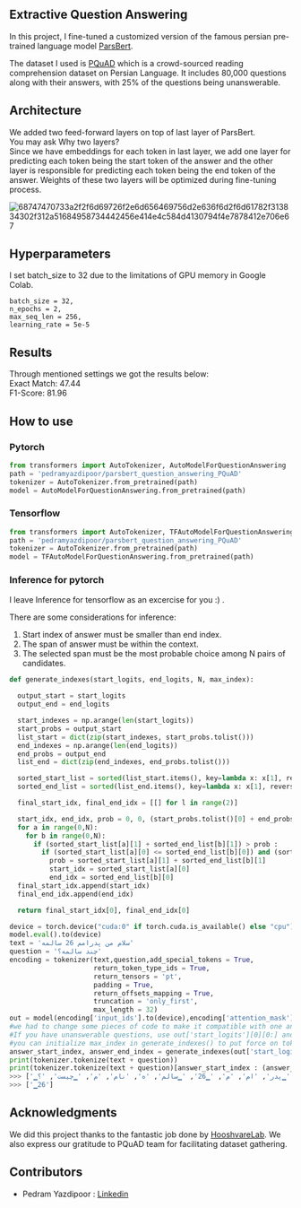 ## Extractive Question Answering 

In this project, I fine-tuned a customized version of the famous persian pre-trained language model [ParsBert](https://github.com/hooshvare/parsbert).

The dataset I used is [PQuAD](https://github.com/AUT-NLP/PQuAD) which is a crowd-sourced reading comprehension dataset on Persian Language. It includes 80,000 questions along with their answers, with 25% of the questions being unanswerable.
## Architecture
We added two feed-forward layers on top of last layer of ParsBert.\
You may ask Why two layers?\
Since we have embeddings for each token in last layer, we add one layer for predicting each token being the start token of the answer and the other layer is responsible for predicting each token being the end token of the answer. Weights of these two layers will be optimized during fine-tuning process. 

![68747470733a2f2f6d69726f2e6d656469756d2e636f6d2f6d61782f313834302f312a51684958734442456e414e4c584d4130794f4e7878412e706e67](https://github.com/user-attachments/assets/1ea14a75-fec7-4690-a57f-4aeb27af8a99)

## Hyperparameters
I set batch_size to 32 due to the limitations of GPU memory in Google Colab.

```
batch_size = 32,
n_epochs = 2,
max_seq_len = 256,
learning_rate = 5e-5
```
## Results
Through mentioned settings we got the results below:\
Exact Match: 47.44\
F1-Score: 81.96
## How to use

### Pytorch
```python
from transformers import AutoTokenizer, AutoModelForQuestionAnswering
path = 'pedramyazdipoor/parsbert_question_answering_PQuAD'
tokenizer = AutoTokenizer.from_pretrained(path)
model = AutoModelForQuestionAnswering.from_pretrained(path)
```

### Tensorflow
```python
from transformers import AutoTokenizer, TFAutoModelForQuestionAnswering
path = 'pedramyazdipoor/parsbert_question_answering_PQuAD'
tokenizer = AutoTokenizer.from_pretrained(path)
model = TFAutoModelForQuestionAnswering.from_pretrained(path)
```

### Inference for pytorch
I leave Inference for tensorflow as an excercise for you :) .

There are some considerations for inference:
1) Start index of answer must be smaller than end index.
2) The span of answer must be within the context.
3) The selected span must be the most probable choice among N pairs of candidates.

```python
def generate_indexes(start_logits, end_logits, N, max_index):
  
  output_start = start_logits
  output_end = end_logits

  start_indexes = np.arange(len(start_logits))
  start_probs = output_start
  list_start = dict(zip(start_indexes, start_probs.tolist()))
  end_indexes = np.arange(len(end_logits))
  end_probs = output_end
  list_end = dict(zip(end_indexes, end_probs.tolist()))

  sorted_start_list = sorted(list_start.items(), key=lambda x: x[1], reverse=True) #Descending sort by probability
  sorted_end_list = sorted(list_end.items(), key=lambda x: x[1], reverse=True)

  final_start_idx, final_end_idx = [[] for l in range(2)]

  start_idx, end_idx, prob = 0, 0, (start_probs.tolist()[0] + end_probs.tolist()[0])
  for a in range(0,N):
    for b in range(0,N):
      if (sorted_start_list[a][1] + sorted_end_list[b][1]) > prob :
        if (sorted_start_list[a][0] <= sorted_end_list[b][0]) and (sorted_end_list[a][0] < max_index) :
          prob = sorted_start_list[a][1] + sorted_end_list[b][1]
          start_idx = sorted_start_list[a][0]
          end_idx = sorted_end_list[b][0]
  final_start_idx.append(start_idx)    
  final_end_idx.append(end_idx)      

  return final_start_idx[0], final_end_idx[0]
```

```python
device = torch.device("cuda:0" if torch.cuda.is_available() else "cpu")
model.eval().to(device)
text = 'سلام من پدرامم 26 سالمه'
question = 'چند سالمه؟'
encoding = tokenizer(text,question,add_special_tokens = True,
                     return_token_type_ids = True,
                     return_tensors = 'pt',
                     padding = True,
                     return_offsets_mapping = True,
                     truncation = 'only_first',
                     max_length = 32)
out = model(encoding['input_ids'].to(device),encoding['attention_mask'].to(device), encoding['token_type_ids'].to(device))
#we had to change some pieces of code to make it compatible with one answer generation at a time
#If you have unanswerable questions, use out['start_logits'][0][0:] and out['end_logits'][0][0:] because <s> (the 1st token) is for this situation and must be compared with other tokens.
#you can initialize max_index in generate_indexes() to put force on tokens being chosen to be within the context(end index must be less than seperator token).
answer_start_index, answer_end_index = generate_indexes(out['start_logits'][0][1:], out['end_logits'][0][1:], 5, 0)
print(tokenizer.tokenize(text + question))
print(tokenizer.tokenize(text + question)[answer_start_index : (answer_end_index + 1)])
>>> ['▁سلام', '▁من', '▁پدر', 'ام', 'م', '▁26', '▁سالم', 'ه', 'نام', 'م', '▁چیست', '؟']
>>> ['▁26']
```

## Acknowledgments
We did this project thanks to the fantastic job done by [HooshvareLab](https://huggingface.co/HooshvareLab/bert-fa-base-uncased).
We also express our gratitude to PQuAD team for facilitating dataset gathering.

## Contributors
- Pedram Yazdipoor : [Linkedin](https://www.linkedin.com/in/pedram-yazdipour/)
